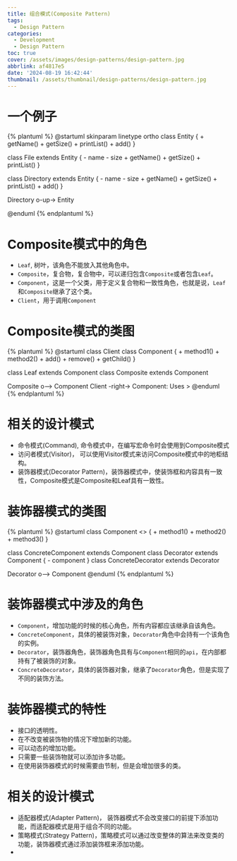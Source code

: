 ```yaml
---
title: 组合模式(Composite Pattern)
tags:
  - Design Pattern
categories:
  - Development
  - Design Pattern
toc: true
cover: /assets/images/design-patterns/design-pattern.jpg
abbrlink: af4817e5
date: '2024-08-19 16:42:44'
thumbnail: /assets/thumbnail/design-patterns/design-pattern.jpg
---
```


# 一个例子

<!-- more -->
{% plantuml %}
@startuml
skinparam linetype ortho
class Entity {
    + getName()
    + getSize()
    + printList()
    + add()
}

class File extends Entity {
    - name
    - size
    + getName()
    + getSize()
    + printList()
}

class Directory extends Entity {
    - name
    - size
    + getName()
    + getSize()
    + printList()
    + add()
}

Directory o-up-> Entity

@enduml
{% endplantuml %}

# Composite模式中的角色

* `Leaf`, 树叶，该角色不能放入其他角色中。
* `Composite`，复合物，复合物中，可以递归包含`Composite`或者包含`Leaf`。
* `Component`，这是一个父类，用于定义复合物和一致性角色，也就是说，`Leaf`和`Composite`继承了这个类。
* `Client`，用于调用`Component`

# Composite模式的类图

{% plantuml %}
@startuml
class Client
class Component {
    + method1()
    + method2()
    + add()
    + remove()
    + getChild()
}

class Leaf extends Component
class Composite extends Component

Composite o--> Component
Client -right-> Component: Uses >
@enduml
{% endplantuml %}

# 相关的设计模式

* 命令模式(Command), 命令模式中，在编写宏命令时会使用到Composite模式
* 访问者模式(Visitor)， 可以使用Visitor模式来访问Composite模式中的地柜结构。
* 装饰器模式(Decorator Pattern)，装饰器模式中，使装饰框和内容具有一致性，Composite模式是Composite和Leaf具有一致性。

# 装饰器模式的类图

{% plantuml %}
@startuml
class Component <<abstract>> {
    + method1()
    + method2()
    + method3()
}

class ConcreteComponent extends Component
class Decorator extends Component {
    - component
}
class ConcreteDecorator extends Decorator

Decorator o--> Component
@enduml
{% endplantuml %}

# 装饰器模式中涉及的角色

* `Component`，增加功能的时候的核心角色，所有内容都应该继承自该角色。
* `ConcreteComponent`，具体的被装饰对象，`Decorator`角色中会持有一个该角色的实例。
* `Decorator`，装饰器角色，装饰器角色具有与`Component`相同的`api`，在内部都持有了被装饰的对象。
* `ConcreteDecorator`，具体的装饰器对象，继承了`Decorator`角色，但是实现了不同的装饰方法。

# 装饰器模式的特性

* 接口的透明性。
* 在不改变被装饰物的情况下增加新的功能。
* 可以动态的增加功能。
* 只需要一些装饰物就可以添加许多功能。
* 在使用装饰器模式的时候需要由节制，但是会增加很多的类。

# 相关的设计模式

* 适配器模式(Adapter Pattern)， 装饰器模式不会改变接口的前提下添加功能，而适配器模式是用于组合不同的功能。
* 策略模式(Strategy Pattern)，策略模式可以通过改变整体的算法来改变类的功能，装饰器模式通过添加装饰框来添加功能。
* 
